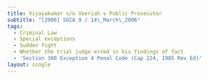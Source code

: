 ```yaml
---
title: Vijayakumar s/o Veeriah v Public Prosecutor
subtitle: "[2006] SGCA 9 / 14\_March\_2006"
tags:
  - Criminal Law
  - Special exceptions
  - Sudden fight
  - Whether the trial judge erred in his findings of fact
  - 'Section 300 Exception 4 Penal Code (Cap 224, 1985 Rev Ed)'
layout: single
---
```


